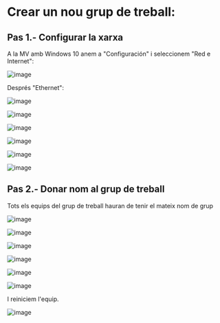 # Crear un nou grup de treball:

## Pas 1.- Configurar la xarxa

A la MV amb Windows 10 anem a "Configuración" i seleccionem "Red e Internet":

![image](https://github.com/XaSaFa/MP04/assets/110727546/335e1536-070a-4ebf-b5a9-b4429f5daf5f)

Després "Ethernet":

![image](https://github.com/XaSaFa/MP04/assets/110727546/efe7e18b-8abb-4a96-84e4-4e3804f6d1db)

![image](https://github.com/XaSaFa/MP04/assets/110727546/8b10a633-6a94-4885-97e0-f5659ffa6bcc)

![image](https://github.com/XaSaFa/MP04/assets/110727546/47d63979-40e0-4770-8dde-61bbdf34c238)

![image](https://github.com/XaSaFa/MP04/assets/110727546/76257300-3787-4882-b453-877638c590c2)

![image](https://github.com/XaSaFa/MP04/assets/110727546/bd397644-55a5-4539-a28a-afcdeb99f371)

![image](https://github.com/XaSaFa/MP04/assets/110727546/0cc382e2-2760-49d5-a570-843f0cbcf2aa)

## Pas 2.- Donar nom al grup de treball

Tots els equips del grup de treball hauran de tenir el mateix nom de grup

![image](https://github.com/XaSaFa/MP04/assets/110727546/6164e3c6-df90-4748-b118-56bf53cae576)

![image](https://github.com/XaSaFa/MP04/assets/110727546/ec2da494-9e60-435f-84f5-ea253a33fc94)

![image](https://github.com/XaSaFa/MP04/assets/110727546/684ee31a-5535-4123-9a44-3caf09894e8b)

![image](https://github.com/XaSaFa/MP04/assets/110727546/a532cf9a-b862-4fb1-b434-5bc49f5c005a)

![image](https://github.com/XaSaFa/MP04/assets/110727546/55cf2bf2-0c15-4ef4-b5aa-2619b207813b)

![image](https://github.com/XaSaFa/MP04/assets/110727546/27732690-e995-45b4-9df6-dacb4aea9843)

I reiniciem l'equip.

![image](https://github.com/XaSaFa/MP04/assets/110727546/5928d02f-0b19-4de4-831a-88798b34e2aa)



